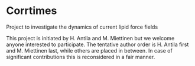 # Corrtimes
Project to investigate the dynamics of current lipid force fields

This project is initiated by H. Antila and M. Miettinen but we welcome anyone interested to participate. The tentative author order is H. Antila first and M. Miettinen last, while others are placed in between. In case of significant contributions this is reconsidered in a fair manner.
